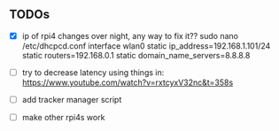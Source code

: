 ## TODOs
- [x] ip of rpi4 changes over night, any way to fix it??
    sudo nano /etc/dhcpcd.conf
    interface wlan0
    static ip_address=192.168.1.101/24
    static routers=192.168.0.1
    static domain_name_servers=8.8.8.8

- [ ] try to decrease latency using things in: https://www.youtube.com/watch?v=rxtcyxV32nc&t=358s
- [ ] add tracker manager script
- [ ] make other rpi4s work 
